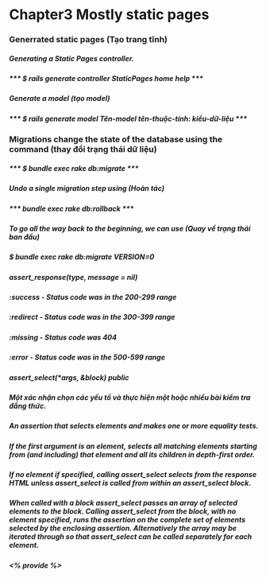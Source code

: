# Chapter3 Mostly static pages
### Generrated static pages (Tạo trang tĩnh)
##### Generating a Static Pages controller.
##### *** $ rails generate controller StaticPages home help ***
##### Generate a model (tạo model)
##### *** $ rails generate model Tên-model tên-thuộc-tính: kiểu-dữ-liệu  *** 
### Migrations change the state of the database using the command (thay đổi trạng thái dữ liệu)
##### *** $ bundle exec rake db:migrate ***
##### Undo a single migration step using (Hoàn tác)
##### *** bundle exec rake db:rollback *** 
##### To go all the way back to the beginning, we can use (Quay về trạng thái ban đầu)
##### $ bundle exec rake db:migrate VERSION=0
##### assert_response(type, message = nil) 
##### :success - Status code was in the 200-299 range
##### :redirect - Status code was in the 300-399 range
##### :missing - Status code was 404
##### :error - Status code was in the 500-599 range
##### assert_select(*args, &block) public
##### Một xác nhận chọn các yếu tố và thực hiện một hoặc nhiều bài kiểm tra đẳng thức.
##### An assertion that selects elements and makes one or more equality tests.
##### If the first argument is an element, selects all matching elements starting from (and including) that element and all its children in depth-first order.
##### If no element if specified, calling assert_select selects from the response HTML unless assert_select is called from within an assert_select block.
##### When called with a block assert_select passes an array of selected elements to the block. Calling assert_select from the block, with no element specified, runs the assertion on the complete set of elements selected by the enclosing assertion. Alternatively the array may be iterated through so that assert_select can be called separately for each element.
##### <% provide %>